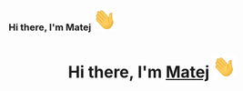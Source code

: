 ### Hi there, I'm Matej <img src="https://raw.githubusercontent.com/ABSphreak/ABSphreak/master/gifs/Hi.gif" width="40" height="40" />

<h1 style="text-align: center;"> 
  Hi there, I'm <a href="https://mattballo.com">Matej</a>
<img src="https://raw.githubusercontent.com/ABSphreak/ABSphreak/master/gifs/Hi.gif" width="40" height="40" />
</h1> 


<!--
**matejballo/matejballo** is a ✨ _special_ ✨ repository because its `README.md` (this file) appears on your GitHub profile.

Here are some ideas to get you started:

- 🔭 I’m currently working on ...
- 🌱 I’m currently learning ...
- 👯 I’m looking to collaborate on ...
- 🤔 I’m looking for help with ...
- 💬 Ask me about ...
- 📫 How to reach me: ...
- 😄 Pronouns: ...
- ⚡ Fun fact: ...
-->
